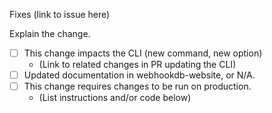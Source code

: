 Fixes (link to issue here)

Explain the change.

- [ ] This change impacts the CLI (new command, new option)
  - (Link to related changes in  PR updating the CLI)
- [ ] Updated documentation in webhookdb-website, or N/A.
- [ ] This change requires changes to be run on production.
  - (List instructions and/or code below)
